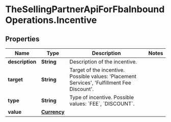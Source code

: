 # TheSellingPartnerApiForFbaInboundOperations.Incentive

## Properties

Name | Type | Description | Notes
------------ | ------------- | ------------- | -------------
**description** | **String** | Description of the incentive. | 
**target** | **String** | Target of the incentive. Possible values: &#39;Placement Services&#39;, &#39;Fulfillment Fee Discount&#39;. | 
**type** | **String** | Type of incentive. Possible values: &#x60;FEE&#x60;, &#x60;DISCOUNT&#x60;. | 
**value** | [**Currency**](Currency.md) |  | 



